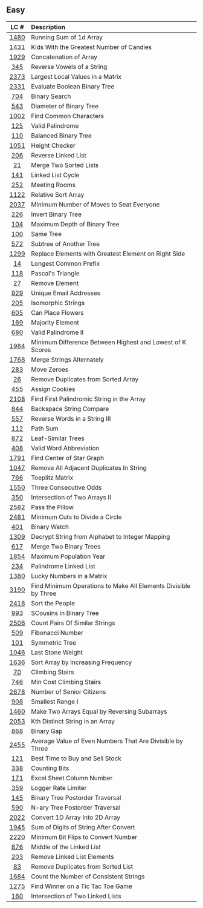 ## Easy
|LC #|Description|
|:-:|:-|
|[1480](https://leetcode.com/problems/running-sum-of-1d-array/)| Running Sum of 1d Array|
|[1431](https://leetcode.com/problems/kids-with-the-greatest-number-of-candies/)| Kids With the Greatest Number of Candies|
|[1929](https://leetcode.com/problems/concatenation-of-array/)| Concatenation of Array|
|[345](https://leetcode.com/problems/reverse-vowels-of-a-string/)| Reverse Vowels of a String|
|[2373](https://leetcode.com/problems/largest-local-values-in-a-matrix/)|  Largest Local Values in a Matrix|
|[2331](https://leetcode.com/problems/evaluate-boolean-binary-tree/)|  Evaluate Boolean Binary Tree|
|[704](https://leetcode.com/problems/binary-search/description/)|  Binary Search|
|[543](https://leetcode.com/problems/product-of-array-except-self/)|  Diameter of Binary Tree|
|[1002](https://leetcode.com/problems/find-common-characters/)|  Find Common Characters|
|[125](https://leetcode.com/problems/valid-palindrome/)|  Valid Palindrome|
|[110](https://leetcode.com/problems/balanced-binary-tree/)|  Balanced Binary Tree|
|[1051](https://leetcode.com/problems/height-checker/)|  Height Checker|
|[206](https://leetcode.com/problems/reverse-linked-list/)|  Reverse Linked List|
|[21](https://leetcode.com/problems/merge-two-sorted-lists/)|  Merge Two Sorted Lists|
|[141](https://leetcode.com/problems/linked-list-cycle/)|  Linked List Cycle|
|[252](https://leetcode.com/problems/meeting-rooms/)|  Meeting Rooms|
|[1122](https://leetcode.com/problems/relative-sort-array/)|  Relative Sort Array|
|[2037](https://leetcode.com/problems/minimum-number-of-moves-to-seat-everyone/)|  Minimum Number of Moves to Seat Everyone|
|[226](https://leetcode.com/problems/invert-binary-tree/)|  Invert Binary Tree|
|[104](https://leetcode.com/problems/maximum-depth-of-binary-tree/)|  Maximum Depth of Binary Tree|
|[100](https://leetcode.com/problems/same-tree/)|  Same Tree|
|[572](https://leetcode.com/problems/subtree-of-another-tree/)|  Subtree of Another Tree|
|[1299](https://leetcode.com/problems/replace-elements-with-greatest-element-on-right-side/)|  Replace Elements with Greatest Element on Right Side|
|[14](https://leetcode.com/problems/longest-common-prefix/)|  Longest Common Prefix|
|[118](https://leetcode.com/problems/pascals-triangle/)|  Pascal's Triangle|
|[27](https://leetcode.com/problems/remove-element/)|   Remove Element|
|[929](https://leetcode.com/problems/unique-email-addresses/)|   Unique Email Addresses|
|[205](https://leetcode.com/problems/isomorphic-strings/)|   Isomorphic Strings|
|[605](https://leetcode.com/problems/can-place-flowers/)|   Can Place Flowers|
|[169](https://leetcode.com/problems/majority-element/)|   Majority Element|
|[680](https://leetcode.com/problems/valid-palindrome-ii/)|   Valid Palindrome II|
|[1984](https://leetcode.com/problems/minimum-difference-between-highest-and-lowest-of-k-scores/)|   Minimum Difference Between Highest and Lowest of K Scores|
|[1768](https://leetcode.com/problems/merge-strings-alternately/)|   Merge Strings Alternately|
|[283](https://leetcode.com/problems/move-zeroes/)|   Move Zeroes|
|[26](https://leetcode.com/problems/remove-duplicates-from-sorted-array/)|   Remove Duplicates from Sorted Array|
|[455](https://leetcode.com/problems/assign-cookies/)|   Assign Cookies|
|[2108](https://leetcode.com/problems/find-first-palindromic-string-in-the-array/)|   Find First Palindromic String in the Array|
|[844](https://leetcode.com/problems/backspace-string-compare/)|   Backspace String Compare|
|[557](https://leetcode.com/problems/reverse-words-in-a-string-iii/)|   Reverse Words in a String III|
|[112](https://leetcode.com/problems/path-sum/)|   Path Sum|
|[872](https://leetcode.com/problems/leaf-similar-trees/)|   Leaf-Similar Trees|
|[408](https://leetcode.com/problems/valid-word-abbreviation/)|   Valid Word Abbreviation|
|[1791](https://leetcode.com/problems/find-center-of-star-graph/)|   Find Center of Star Graph|
|[1047](https://leetcode.com/problems/remove-all-adjacent-duplicates-in-string/)|   Remove All Adjacent Duplicates In String|
|[766](https://leetcode.com/problems/toeplitz-matrix/)|   Toeplitz Matrix|
|[1550](https://leetcode.com/problems/three-consecutive-odds/)|   Three Consecutive Odds|
|[350](https://leetcode.com/problems/intersection-of-two-arrays-ii/)|   Intersection of Two Arrays II|
|[2582](https://leetcode.com/problems/pass-the-pillow/)|   Pass the Pillow|
|[2481](https://leetcode.com/problems/minimum-cuts-to-divide-a-circle/)|   Minimum Cuts to Divide a Circle|
|[401](https://leetcode.com/problems/binary-watch/)|   Binary Watch|
|[1309](https://leetcode.com/problems/decrypt-string-from-alphabet-to-integer-mapping/)|   Decrypt String from Alphabet to Integer Mapping|
|[617](https://leetcode.com/problems/merge-two-binary-trees/)|   Merge Two Binary Trees|
|[1854](https://leetcode.com/problems/maximum-population-year/)|   Maximum Population Year|
|[234](https://leetcode.com/problems/palindrome-linked-list/)|   Palindrome Linked List|
|[1380](https://leetcode.com/problems/lucky-numbers-in-a-matrix/)|   Lucky Numbers in a Matrix|
|[3190](https://leetcode.com/problems/find-minimum-operations-to-make-all-elements-divisible-by-three/)|   Find Minimum Operations to Make All Elements Divisible by Three|
|[2418](https://leetcode.com/problems/sort-the-people/)|   Sort the People|
|[993](https://leetcode.com/problems/cousins-in-binary-tree/)|   SCousins in Binary Tree|
|[2506](https://leetcode.com/problems/count-pairs-of-similar-strings/)|    Count Pairs Of Similar Strings |
|[509](https://leetcode.com/problems/fibonacci-number/)|    Fibonacci Number |
|[101](https://leetcode.com/problems/symmetric-tree)|    Symmetric Tree |
|[1046](https://leetcode.com/problems/last-stone-weight/)|    Last Stone Weight |
|[1636](https://leetcode.com/problems/sort-array-by-increasing-frequency/)|    Sort Array by Increasing Frequency |
|[70](https://leetcode.com/problems/climbing-stairs/)|    Climbing Stairs |
|[746](https://leetcode.com/problems/min-cost-climbing-stairs/)|    Min Cost Climbing Stairs |
|[2678](https://leetcode.com/problems/number-of-senior-citizens/)|    Number of Senior Citizens |
|[908](https://leetcode.com/problems/smallest-range-i/)|    Smallest Range I |
|[1460](https://leetcode.com/problems/make-two-arrays-equal-by-reversing-subarrays/)|    Make Two Arrays Equal by Reversing Subarrays |
|[2053](https://leetcode.com/problems/kth-distinct-string-in-an-array/)|    Kth Distinct String in an Array |
|[868](https://leetcode.com/problems/binary-gap/)|    Binary Gap |
|[2455](https://leetcode.com/problems/average-value-of-even-numbers-that-are-divisible-by-three/)|    Average Value of Even Numbers That Are Divisible by Three |
|[121](https://leetcode.com/problems/best-time-to-buy-and-sell-stock/)|    Best Time to Buy and Sell Stock |
|[338](https://leetcode.com/problems/counting-bits/)|    Counting Bits |
|[171](https://leetcode.com/problems/excel-sheet-column-number/)|    Excel Sheet Column Number |
|[359](https://leetcode.com/problems/logger-rate-limiter/)|    Logger Rate Limiter |
|[145](https://leetcode.com/problems/binary-tree-postorder-traversal/)|    Binary Tree Postorder Traversal |
|[590](https://leetcode.com/problems/n-ary-tree-postorder-traversal/)|    N-ary Tree Postorder Traversal |
|[2022](https://leetcode.com/problems/convert-1d-array-into-2d-array/)|    Convert 1D Array Into 2D Array |
|[1945](https://leetcode.com/problems/sum-of-digits-of-string-after-convert/)|    Sum of Digits of String After Convert |
|[2220](https://leetcode.com/problems/minimum-bit-flips-to-convert-number/)|    Minimum Bit Flips to Convert Number |
|[876](https://leetcode.com/problems/middle-of-the-linked-list/)|     Middle of the Linked List |
|[203](https://leetcode.com/problems/remove-linked-list-elements/)|     Remove Linked List Elements |
|[83](https://leetcode.com/problems/remove-duplicates-from-sorted-list/)|     Remove Duplicates from Sorted List |
|[1684](https://leetcode.com/problems/count-the-number-of-consistent-strings/)|     Count the Number of Consistent Strings |
|[1275](https://leetcode.com/problems/find-winner-on-a-tic-tac-toe-game/)|     Find Winner on a Tic Tac Toe Game |
|[160](https://leetcode.com/problems/intersection-of-two-linked-lists/)|     Intersection of Two Linked Lists |
